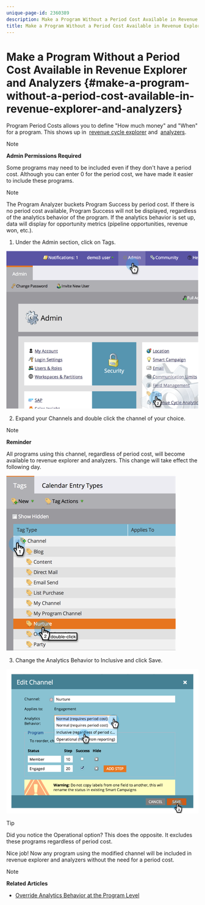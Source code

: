 ```yaml
---
unique-page-id: 2360389
description: Make a Program Without a Period Cost Available in Revenue Explorer and Analyzers - Marketo Docs - Product Documentation
title: Make a Program Without a Period Cost Available in Revenue Explorer and Analyzers
---
```


# Make a Program Without a Period Cost Available in Revenue Explorer and Analyzers {#make-a-program-without-a-period-cost-available-in-revenue-explorer-and-analyzers}

Program Period Costs allows you to define "How much money" and "When" for a program. This shows up in&nbsp; [revenue cycle explorer](http://docs.marketo.com/display/docs/revenue+cycle+analytics)&nbsp;and&nbsp; [analyzers](../../../../product-docs/reporting/revenue-cycle-analytics/opportunity-influence-analyzer/tell-the-marketing-story-with-an-opportunity-influence-analyzer.md). 

>[!NOTE]
>
>**Admin Permissions Required**

Some programs may need to be included even if they don't have a period cost. Although you can enter 0 for the period cost, we have made it easier to include these programs.

>[!NOTE]
>
>The Program Analyzer buckets Program Success by period cost. If there is no period cost available, Program Success will not be displayed, regardless of the analytics behavior of the program. If the analytics behavior is set up, data will display for opportunity metrics (pipeline opportunities, revenue won, etc.).

1. Under the Admin section, click on Tags.

![](assets/image2014-9-17-12-3a35-3a32.png)

2. Expand your Channels and double click the channel of your choice.

>[!NOTE]
>
>**Reminder**
>
>All programs using this channel, regardless of period cost, will become available to revenue explorer and analyzers. This change will take effect the following day.

![](assets/image2014-9-17-12-3a36-3a7.png)

3. Change the Analytics Behavior to Inclusive and click Save.

![](assets/image2014-9-17-12-3a36-3a13.png)

>[!TIP]
>
>Did you notice the&nbsp;Operational&nbsp;option? This does the opposite. It excludes these programs regardless of period cost.

Nice job! Now any program using the modified channel will be included in revenue explorer and analyzers without the need for a period cost. 

>[!NOTE]
>
>**Related Articles**
>
>* [Override Analytics Behavior at the Program Level](override-analytics-behavior-at-the-program-level.md)
>

